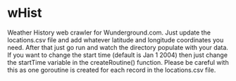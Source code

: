 # wHist
Weather History web crawler for Wunderground.com. Just update the locations.csv file and add whatever latitude and longitude coordinates you need. After that just go run and watch the directory populate with your data. If you want to change the start time (default is Jan 1 2004) then just change the startTime variable in the createRoutine() function. Please be careful with this as one goroutine is created for each record in the locations.csv file.
